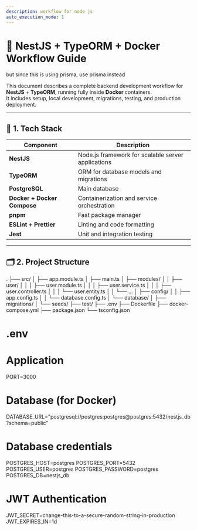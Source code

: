 ```yaml
---
description: workflow for node js
auto_execution_mode: 1
---
```


# 🐳 NestJS + TypeORM + Docker Workflow Guide
but since this is using prisma, use prisma instead

This document describes a complete backend development workflow for **NestJS** + **TypeORM**, running fully inside **Docker** containers.  
It includes setup, local development, migrations, testing, and production deployment.

---

## 🧱 1. Tech Stack

| Component | Description |
|------------|-------------|
| **NestJS** | Node.js framework for scalable server applications |
| **TypeORM** | ORM for database models and migrations |
| **PostgreSQL** | Main database |
| **Docker + Docker Compose** | Containerization and service orchestration |
| **pnpm** | Fast package manager |
| **ESLint + Prettier** | Linting and code formatting |
| **Jest** | Unit and integration testing |

---

## 🗂️ 2. Project Structure

.
├── src/
│ ├── app.module.ts
│ ├── main.ts
│ ├── modules/
│ │ ├── user/
│ │ │ ├── user.module.ts
│ │ │ ├── user.service.ts
│ │ │ ├── user.controller.ts
│ │ │ └── user.entity.ts
│ │ └── ...
│ ├── config/
│ │ ├── app.config.ts
│ │ └── database.config.ts
│ └── database/
│ ├── migrations/
│ └── seeds/
├── test/
├── .env
├── Dockerfile
├── docker-compose.yml
├── package.json
└── tsconfig.json

# .env
# Application
PORT=3000

# Database (for Docker)
DATABASE_URL="postgresql://postgres:postgres@postgres:5432/nestjs_db?schema=public"

# Database credentials
POSTGRES_HOST=postgres
POSTGRES_PORT=5432
POSTGRES_USER=postgres
POSTGRES_PASSWORD=postgres
POSTGRES_DB=nestjs_db

# JWT Authentication
JWT_SECRET=change-this-to-a-secure-random-string-in-production
JWT_EXPIRES_IN=1d
